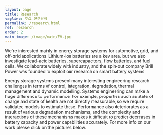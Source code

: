 ```yaml
---
layout: page
title: Research
tagline: 주요 연구분야
permalink: /research.html
ref: research
order: 2
main_image: /image/main/EV.jpg
---
```


We're interested mainly in energy storage systems for automotive, grid, and off-grid applications. Lithium-ion batteries are a key area, but we also investigate lead-acid batteries, supercapacitors, flow batteries, and fuel cells. We collaborate widely with industry, and the spin-out company Brill Power was founded to exploit our research on smart battery systems


Energy storage systems present many interesting engineering research challenges in terms of control, integration, degradation, thermal management and dynamic modelling. Systems engineering can make a huge difference to performance. For example, properties such as state of charge and state of health are not directly measurable, so we require validated models to estimate these. Performance also deteriorates as a result of various degradation mechanisms, and the complexity and interactions of these mechanisms makes it difficult to predict decreases in battery capacity and power capabilities accurately. For more info on our work please click on the pictures below.

